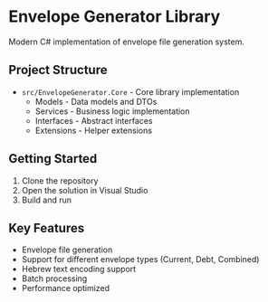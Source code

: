 # Envelope Generator Library

Modern C# implementation of envelope file generation system.

## Project Structure

- `src/EnvelopeGenerator.Core` - Core library implementation
  - Models - Data models and DTOs
  - Services - Business logic implementation
  - Interfaces - Abstract interfaces
  - Extensions - Helper extensions

## Getting Started

1. Clone the repository
2. Open the solution in Visual Studio
3. Build and run

## Key Features

- Envelope file generation
- Support for different envelope types (Current, Debt, Combined)
- Hebrew text encoding support
- Batch processing
- Performance optimized